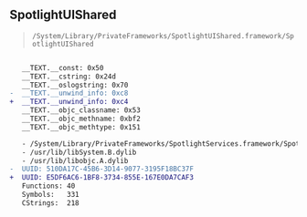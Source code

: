 ## SpotlightUIShared

> `/System/Library/PrivateFrameworks/SpotlightUIShared.framework/SpotlightUIShared`

```diff

   __TEXT.__const: 0x50
   __TEXT.__cstring: 0x24d
   __TEXT.__oslogstring: 0x70
-  __TEXT.__unwind_info: 0xc8
+  __TEXT.__unwind_info: 0xc4
   __TEXT.__objc_classname: 0x53
   __TEXT.__objc_methname: 0xbf2
   __TEXT.__objc_methtype: 0x151

   - /System/Library/PrivateFrameworks/SpotlightServices.framework/SpotlightServices
   - /usr/lib/libSystem.B.dylib
   - /usr/lib/libobjc.A.dylib
-  UUID: 510DA17C-45B6-3D14-9077-3195F18BC37F
+  UUID: E5DF6AC6-1BF8-3734-855E-167E0DA7CAF3
   Functions: 40
   Symbols:   331
   CStrings:  218

```
